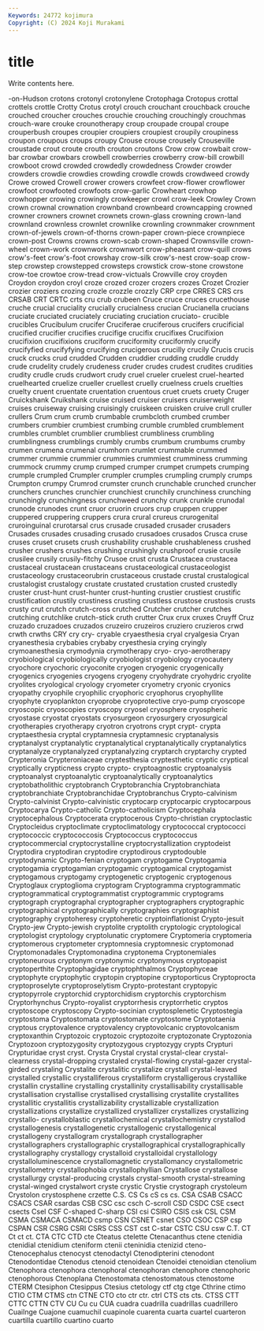```yaml
---
Keywords: 24772 kojimura
Copyright: (C) 2024 Koji Murakami
---
```


# title

Write contents here.



-on-Hudson crotons crotonyl
crotonylene Crotophaga Crotopus crottal crottels crottle Crotty Crotus crotyl crouch
crouchant crouchback crouche crouched croucher crouches crouchie crouching crouchingly crouchmas
crouch-ware crouke crounotherapy croup croupade croupal croupe crouperbush croupes croupier
croupiers croupiest croupily croupiness croupon croupous croups croupy Crouse crouse
crousely Crouseville croustade crout croute crouth crouton croutons Crow crow
crowbait crow-bar crowbar crowbars crowbell crowberries crowberry crow-bill crowbill crowboot
crowd crowded crowdedly crowdedness Crowder crowder crowders crowdie crowdies crowding
crowdle crowds crowdweed crowdy Crowe crowed Crowell crower crowers crowfeet
crow-flower crowflower crowfoot crowfooted crowfoots crow-garlic Crowheart crowhop crowhopper crowing
crowingly crowkeeper crowl crow-leek Crowley Crown crown crownal crownation crownband
crownbeard crowncapping crowned crowner crowners crownet crownets crown-glass crowning crown-land
crownland crownless crownlet crownlike crownling crownmaker crownment crown-of-jewels crown-of-thorns crown-paper
crown-piece crownpiece crown-post Crowns crowns crown-scab crown-shaped Crownsville crown-wheel crown-work
crownwork crownwort crow-pheasant crow-quill crows crow's-feet crow's-foot crowshay crow-silk crow's-nest
crow-soap crow-step crowstep crowstepped crowsteps crowstick crow-stone crowstone crow-toe crowtoe
crow-tread crow-victuals Crowville croy croyden Croydon croydon croyl croze crozed
crozer crozers crozes Crozet Crozier crozier croziers crozing crozle crozzle
crozzly CRP crpe CRRES CRS crs CRSAB CRT CRTC crts
cru crub crubeen Cruce cruce cruces crucethouse cruche crucial cruciality
crucially crucialness crucian Crucianella crucians cruciate cruciated cruciately cruciating cruciation
cruciato- crucible crucibles Crucibulum crucifer Cruciferae cruciferous crucifers crucificial crucified
crucifier crucifies crucifige crucifix crucifixes Crucifixion crucifixion crucifixions cruciform cruciformity
cruciformly crucify crucifyfied crucifyfying crucifying crucigerous crucilly crucily Crucis crucis
cruck crucks crud crudded Crudden cruddier crudding cruddle cruddy crude
crudelity crudely crudeness cruder crudes crudest crudites crudities crudity crudle
cruds crudwort crudy cruel crueler cruelest cruel-hearted cruelhearted cruelize crueller
cruellest cruelly cruelness cruels cruelties cruelty cruent cruentate cruentation cruentous
cruet cruets cruety Cruger Cruickshank Cruikshank cruise cruised cruiser cruisers
cruiserweight cruises cruiseway cruising cruisingly cruiskeen cruisken cruive crull cruller
crullers Crum crum crumb crumbable crumbcloth crumbed crumber crumbers crumbier
crumbiest crumbing crumble crumbled crumblement crumbles crumblet crumblier crumbliest crumbliness
crumbling crumblingness crumblings crumbly crumbs crumbum crumbums crumby crumen crumena
crumenal crumhorn crumlet crummable crummed crummer crummie crummier crummies crummiest
crumminess crumming crummock crummy crump crumped crumper crumpet crumpets crumping
crumple crumpled Crumpler crumpler crumples crumpling crumply crumps Crumpton crumpy
Crumrod crumster crunch crunchable crunched cruncher crunchers crunches crunchier crunchiest
crunchily crunchiness crunching crunchingly crunchingness crunchweed crunchy crunk crunkle crunodal
crunode crunodes crunt cruor cruorin cruors crup cruppen crupper cruppered
cruppering cruppers crura crural crureus crurogenital cruroinguinal crurotarsal crus crusade
crusaded crusader crusaders Crusades crusades crusading crusado crusadoes crusados Crusca
cruse cruses cruset crusets crush crushability crushable crushableness crushed crusher
crushers crushes crushing crushingly crushproof crusie crusile crusilee crusily crusily-fitchy
Crusoe crust crusta Crustacea crustacea crustaceal crustacean crustaceans crustaceological crustaceologist
crustaceology crustaceorubrin crustaceous crustade crustal crustalogical crustalogist crustalogy crustate crustated
crustation crusted crustedly cruster crust-hunt crust-hunter crust-hunting crustier crustiest crustific
crustification crustily crustiness crusting crustless crustose crustosis crusts crusty crut
crutch crutch-cross crutched Crutcher crutcher crutches crutching crutchlike crutch-stick cruth
crutter Crux crux cruxes Cruyff Cruz cruzado cruzadoes cruzados cruzeiro
cruzeiros cruziero cruzieros crwd crwth crwths CRY cry cry- cryable
cryaesthesia cryal cryalgesia Cryan cryanesthesia crybabies crybaby cryesthesia crying cryingly
crymoanesthesia crymodynia crymotherapy cryo- cryo-aerotherapy cryobiological cryobiologically cryobiologist cryobiology cryocautery
cryochore cryochoric cryoconite cryogen cryogenic cryogenically cryogenics cryogenies cryogens cryogeny
cryohydrate cryohydric cryolite cryolites cryological cryology cryometer cryometry cryonic cryonics
cryopathy cryophile cryophilic cryophoric cryophorus cryophyllite cryophyte cryoplankton cryoprobe cryoprotective
cryo-pump cryoscope cryoscopic cryoscopies cryoscopy cryosel cryosphere cryospheric cryostase cryostat
cryostats cryosurgeon cryosurgery cryosurgical cryotherapies cryotherapy cryotron cryotrons crypt crypt-
crypta cryptaesthesia cryptal cryptamnesia cryptamnesic cryptanalysis cryptanalyst cryptanalytic cryptanalytical cryptanalytically
cryptanalytics cryptanalyze cryptanalyzed cryptanalyzing cryptarch cryptarchy crypted Crypteronia Crypteroniaceae cryptesthesia
cryptesthetic cryptic cryptical cryptically crypticness crypto crypto- cryptoagnostic cryptoanalysis cryptoanalyst
cryptoanalytic cryptoanalytically cryptoanalytics cryptobatholithic cryptobranch Cryptobranchia Cryptobranchiata cryptobranchiate Cryptobranchidae Cryptobranchus
Crypto-calvinism Crypto-calvinist Crypto-calvinistic cryptocarp cryptocarpic cryptocarpous Cryptocarya Crypto-catholic Crypto-catholicism Cryptocephala
cryptocephalous Cryptocerata cryptocerous Crypto-christian cryptoclastic Cryptocleidus cryptoclimate cryptoclimatology cryptococcal cryptococci
cryptococcic cryptococcosis Cryptococcus cryptococcus cryptocommercial cryptocrystalline cryptocrystallization cryptodeist Cryptodira cryptodiran
cryptodire cryptodirous cryptodouble cryptodynamic Crypto-fenian cryptogam cryptogame Cryptogamia cryptogamia cryptogamian
cryptogamic cryptogamical cryptogamist cryptogamous cryptogamy cryptogenetic cryptogenic cryptogenous Cryptoglaux cryptoglioma
cryptogram Cryptogramma cryptogrammatic cryptogrammatical cryptogrammatist cryptogrammic cryptograms cryptograph cryptographal cryptographer
cryptographers cryptographic cryptographical cryptographically cryptographies cryptographist cryptography cryptoheresy cryptoheretic cryptoinflationist
Crypto-jesuit Crypto-jew Crypto-jewish cryptolite cryptolith cryptologic cryptological cryptologist cryptology cryptolunatic
cryptomere Cryptomeria cryptomeria cryptomerous cryptometer cryptomnesia cryptomnesic cryptomonad Cryptomonadales Cryptomonadina
cryptonema Cryptonemiales cryptoneurous cryptonym cryptonymic cryptonymous cryptopapist cryptoperthite Cryptophagidae cryptophthalmos
Cryptophyceae cryptophyte cryptophytic cryptopin cryptopine cryptoporticus Cryptoprocta cryptoproselyte cryptoproselytism Crypto-protestant
cryptopyic cryptopyrrole cryptorchid cryptorchidism cryptorchis cryptorchism Cryptorhynchus Crypto-royalist cryptorrhesis cryptorrhetic
cryptos cryptoscope cryptoscopy Crypto-socinian cryptosplenetic Cryptostegia cryptostoma Cryptostomata cryptostomate cryptostome
Cryptotaenia cryptous cryptovalence cryptovalency cryptovolcanic cryptovolcanism cryptoxanthin Cryptozoic cryptozoic cryptozoite
cryptozonate Cryptozonia Cryptozoon cryptozygosity cryptozygous cryptozygy crypts Crypturi Crypturidae cryst
cryst. Crysta Crystal crystal crystal-clear crystal-clearness crystal-dropping crystaled crystal-flowing crystal-gazer
crystal-girded crystaling Crystalite crystalitic crystalize crystall crystal-leaved crystalled crystallic crystalliferous
crystalliform crystalligerous crystallike crystallin crystalline crystalling crystallinity crystallisability crystallisable crystallisation
crystallise crystallised crystallising crystallite crystallites crystallitic crystallitis crystallizability crystallizable crystallization
crystallizations crystallize crystallized crystallizer crystallizes crystallizing crystallo- crystalloblastic crystallochemical crystallochemistry
crystallod crystallogenesis crystallogenetic crystallogenic crystallogenical crystallogeny crystallogram crystallograph crystallographer crystallographers
crystallographic crystallographical crystallographically crystallography crystallogy crystalloid crystalloidal crystallology crystalloluminescence crystallomagnetic
crystallomancy crystallometric crystallometry crystallophobia crystallophyllian Crystallose crystallose crystallurgy crystal-producing crystals
crystal-smooth crystal-streaming crystal-winged crystalwort cryste crystic Crystie crystograph crystoleum Crystolon
crystosphene crzette C.S. CS Cs cS cs cs. CSA CSAB
CSACC CSACS CSAR csardas CSB CSC csc csch C-scroll CSD
CSDC CSE csect csects Csel CSF C-shaped C-sharp CSI csi
CSIRO CSIS csk CSL CSM CSMA CSMACA CSMACD csmp CSN
CSNET csnet CSO CSOC CSP csp CSPAN CSR CSRG CSRI
CSRS CSS CST cst C-star CSTC CSU csw C.T. CT
Ct ct ct. CTA CTC CTD cte Cteatus ctelette Ctenacanthus
ctene ctenidia ctenidial ctenidium cteniform ctenii cteninidia ctenizid cteno- Ctenocephalus
ctenocyst ctenodactyl Ctenodipterini ctenodont Ctenodontidae Ctenodus ctenoid ctenoidean Ctenoidei ctenoidian
ctenolium Ctenophora ctenophora ctenophoral ctenophoran ctenophore ctenophoric ctenophorous Ctenoplana Ctenostomata
ctenostomatous ctenostome CTERM Ctesiphon Ctesippus Ctesius ctetology ctf ctg ctge
Cthrine ctimo CTIO CTM CTMS ctn CTNE CTO cto ctr
ctr. ctrl CTS cts cts. CTSS CTT CTTC CTTN CTV
CU Cu cu CUA cuadra cuadrilla cuadrillas cuadrillero Cuailnge Cuajone
cuamuchil cuapinole cuarenta cuarta cuartel cuarteron cuartilla cuartillo cuartino cuarto
